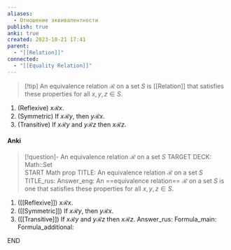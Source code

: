 ```yaml
---
aliases:
  - Отношение эквивалентности
publish: true
anki: true
created: 2023-10-21 17:41
parent:
  - "[[Relation]]"
connected:
  - "[[Equality Relation]]"
---
```


> [!tip] An equivalence relation $\mathscr{R}$ on a set $S$ 
is [[Relation]] that satisfies these properties for all $x,y,z ∈ S$.
1. (Reflexive) $x \mathscr{R} x$.
2. (Symmetric) If $x \mathscr{R} y$, then $y \mathscr{R} x$.
3. (Transitive) If $x \mathscr{R} y$ and $y \mathscr{R} z$ then $x \mathscr{R} z$.


#### Anki
> [!question]- An equivalence relation $\mathscr{R}$ on a set $S$ 
TARGET DECK: Math::Set  
START
Math prop
TITLE: An equivalence relation $\mathscr{R}$ on a set $S$ 
TITLE_rus: 
Answer_eng: An ==equivalence relation== $\mathscr{R}$ on a set $S$ is one that satisfies these properties for all $x,y,z ∈ S$.
1. ([[Reflexive]]) $x \mathscr{R} x$.
2. ([[Symmetric]]) If $x \mathscr{R} y$, then $y \mathscr{R} x$.
3. ([[Transitive]]) If $x \mathscr{R} y$ and $y \mathscr{R} z$ then $x \mathscr{R} z$.
Answer_rus: 
Formula_main: 
Formula_additional:
<!--ID: 1697899492168-->
END





